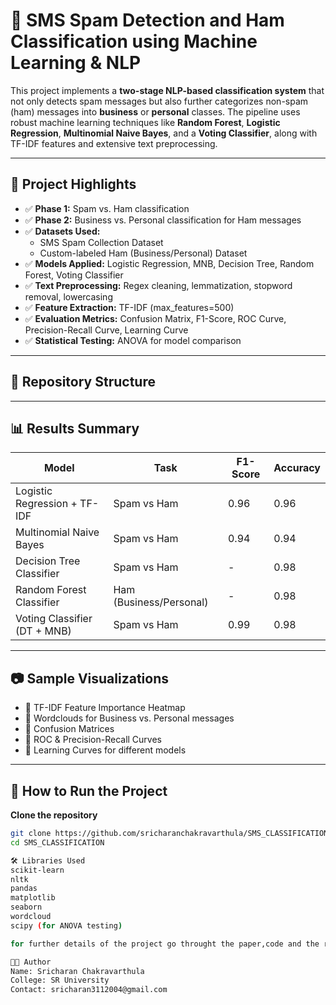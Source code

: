 # 📩 SMS Spam Detection and Ham Classification using Machine Learning & NLP

This project implements a **two-stage NLP-based classification system** that not only detects spam messages but also further categorizes non-spam (ham) messages into **business** or **personal** classes. The pipeline uses robust machine learning techniques like **Random Forest**, **Logistic Regression**, **Multinomial Naive Bayes**, and a **Voting Classifier**, along with TF-IDF features and extensive text preprocessing.

---

## 🚀 Project Highlights

- ✅ **Phase 1:** Spam vs. Ham classification
- ✅ **Phase 2:** Business vs. Personal classification for Ham messages
- ✅ **Datasets Used:**
  - SMS Spam Collection Dataset
  - Custom-labeled Ham (Business/Personal) Dataset
- ✅ **Models Applied:** Logistic Regression, MNB, Decision Tree, Random Forest, Voting Classifier
- ✅ **Text Preprocessing:** Regex cleaning, lemmatization, stopword removal, lowercasing
- ✅ **Feature Extraction:** TF-IDF (max_features=500)
- ✅ **Evaluation Metrics:** Confusion Matrix, F1-Score, ROC Curve, Precision-Recall Curve, Learning Curve
- ✅ **Statistical Testing:** ANOVA for model comparison

---

## 📁 Repository Structure


---

## 📊 Results Summary

| Model                          | Task                     | F1-Score | Accuracy |
|-------------------------------|--------------------------|----------|----------|
| Logistic Regression + TF-IDF  | Spam vs Ham              | 0.96     | 0.96     |
| Multinomial Naive Bayes       | Spam vs Ham              | 0.94     | 0.94     |
| Decision Tree Classifier      | Spam vs Ham              | -        | 0.98     |
| Random Forest Classifier      | Ham (Business/Personal)  | -        | 0.98     |
| Voting Classifier (DT + MNB)  | Spam vs Ham              | 0.99     | 0.98     |

---

## 📷 Sample Visualizations

- 📌 TF-IDF Feature Importance Heatmap
- 📌 Wordclouds for Business vs. Personal messages
- 📌 Confusion Matrices
- 📌 ROC & Precision-Recall Curves
- 📌 Learning Curves for different models

---

## 🧪 How to Run the Project

**Clone the repository**
```bash
git clone https://github.com/sricharanchakravarthula/SMS_CLASSIFICATION
cd SMS_CLASSIFICATION

🛠 Libraries Used
scikit-learn
nltk
pandas
matplotlib
seaborn
wordcloud
scipy (for ANOVA testing)

for further details of the project go throught the paper,code and the report.

👨‍💻 Author
Name: Sricharan Chakravarthula
College: SR University
Contact: sricharan3112004@gmail.com
